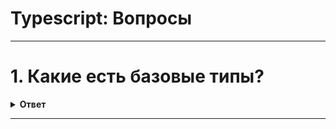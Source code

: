 # Typescript: Вопросы

---

# 1. Какие есть базовые типы?

<details><summary><b>Ответ</b></summary>
<p>

Boolean:

`let bool: boolean = false`


Number

`let num: number = 25`

Типы:
* `let bool: boolean = false`
* `let num: number = 25`
* `let big: bigint = 100n`
* `let str: string = 'hello'`
* `let list: number[] = [1, 2, 3]`
* `let tuple: [string, number]: ['Cassie', 23]`

##### Boolean
`let bool: boolean = false`

</p>
</details>

---
